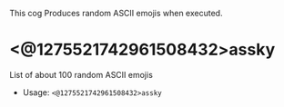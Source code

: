 This cog Produces random ASCII emojis when executed.

# <@1275521742961508432>assky
List of about 100 random ASCII emojis<br/>
 - Usage: `<@1275521742961508432>assky`
